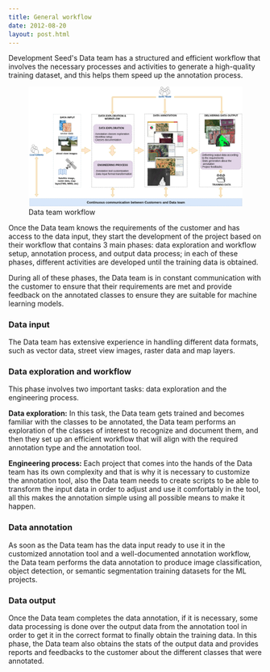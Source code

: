 ```yaml
---
title: General workflow 
date: 2012-08-20
layout: post.html
---
```


Development Seed's Data team has a structured and efficient workflow that involves the necessary processes and activities to generate a high-quality training dataset, and this helps them speed up the annotation process.

<figure class="align-center">
  <img src="/assets/images/data_team_workflow.jpg"/>
  <figcaption>Data team workflow</figcaption>
</figure>

Once the Data team knows the requirements of the customer and has access to the data input, they start the development of the project based on their workflow that contains 3 main phases: data exploration and workflow setup, annotation process, and output data process; in each of these phases, different activities are developed until the training data is obtained.

During all of these phases, the Data team is in constant communication with the customer to ensure that their requirements are met and provide feedback on the annotated classes to ensure they are suitable for machine learning models.

### Data input

The Data team has extensive experience in handling different data formats, such as vector data, street view images, raster data and map layers.


### Data exploration and workflow

This phase involves two important tasks: data exploration and the engineering process.

**Data exploration:**
In this task, the Data team gets trained and becomes familiar with the classes to be annotated, the Data team performs an exploration of the classes of interest to recognize and document them, and then they set up an efficient workflow that will align with the required annotation type and the annotation tool.

**Engineering process:**
Each project that comes into the hands of the Data team has its own complexity and that is why it is necessary to customize the annotation tool, also the Data team needs to create scripts to be able to transform the input data in order to adjust and use it comfortably in the tool, all this makes the annotation simple using all possible means to make it happen.

### Data annotation

As soon as the Data team has the data input ready to use it in the customized annotation tool and a well-documented annotation workflow, the Data team performs the data annotation to produce image classification, object detection, or semantic segmentation training datasets for the ML projects.

### Data output

Once the Data team completes the data annotation, if it is necessary, some data processing is done over the output data from the annotation tool in order to get it in the correct format to finally obtain the training data.
In this phase, the Data team also obtains the stats of the output data and provides reports and feedbacks to the customer about the different classes that were annotated.
